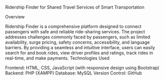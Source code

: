 Ridership Finder for Shared Travel Services of Smart Transportation


Overview

Ridership Finder is a comprehensive platform designed to connect passengers with safe and reliable ride-sharing services. The project addresses challenges commonly faced by passengers, such as limited availability, surge pricing, safety concerns, accessibility, and language barriers. By providing a seamless and intuitive interface, users can easily search for and book rides, view driver profiles and ratings, track rides in real-time, and make payments.
Technologies Used

Frontend: HTML, CSS, JavaScript (with responsive design using Bootstrap)
Backend: PHP (XAMPP)
Database: MySQL
Version Control: GitHub
